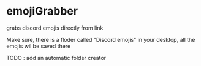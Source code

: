 # emojiGrabber
grabs discord emojis directly from link

Make sure, there is a floder called "Discord emojis" in your desktop, all the emojis wil be saved there

TODO : add an automatic folder creator
